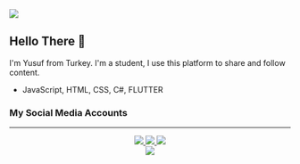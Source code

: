 <img src="https://i.hizliresim.com/39n2d4v.jpg">

## Hello There :wave:

I'm Yusuf from Turkey. I'm a student, I use this platform to share and follow content.

* JavaScript, HTML, CSS, C#, FLUTTER

### My Social Media Accounts

---
<div align="center"><a href="https://www.instagram.com/bozdag.me/">
<img src="https://img.shields.io/badge/Instagram-E4405F?style=for-the-badge&logo=instagram&logoColor=white">
<a>
<a href="https://www.twitter.com/yusufbozd4g/">
<img src="https://img.shields.io/badge/Twitter-1DA1F2?style=for-the-badge&logo=twitter&logoColor=white">
<a href="https://discord.gg/StZVyMs9uS">
<img src="https://img.shields.io/badge/Discord-7289DA?style=for-the-badge&logo=discord&logoColor=white">
<a>
<a></div>


<div align="center"><img  src="https://media2.giphy.com/media/OrFmkOFx7PVK/giphy.gif?cid=790b761136a5d6e0b8f8a4d5712cb965963c94dd17ea70d4&rid=giphy.gif&ct=g"></div>
